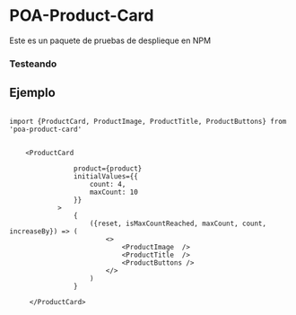 # POA-Product-Card

Este es un paquete de pruebas de desplieque en NPM

### Testeando

## Ejemplo


```

import {ProductCard, ProductImage, ProductTitle, ProductButtons} from 'poa-product-card'

```


```

    <ProductCard
            
                product={product}
                initialValues={{
                    count: 4,
                    maxCount: 10
                }}
            >
                {
                    ({reset, isMaxCountReached, maxCount, count, increaseBy}) => (
                        <>
                            <ProductImage  />
                            <ProductTitle  />
                            <ProductButtons />
                        </>
                    )
                }

     </ProductCard>

```